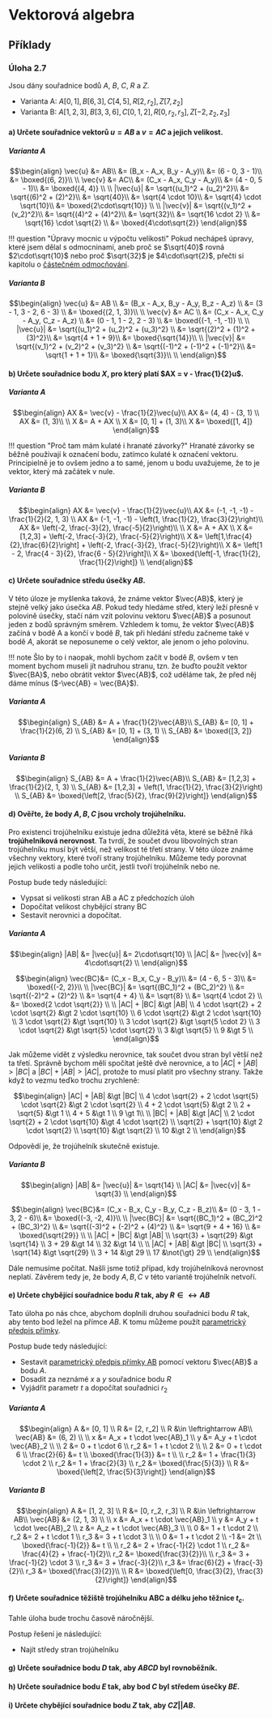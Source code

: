 # Vektorová algebra

## Příklady

### Úloha 2.7
Jsou dány souřadnice bodů $A$, $B$, $C$, $R$ a $Z$.

- Varianta A: $A[0,1], B[6,3], C[4,5], R[2,r_2], Z[7,z_2]$
- Varianta B: $A[1,2,3], B[3,3,6], C[0,1,2], R[0,r_2,r_3], Z[-2,z_2,z_3]$

#### a) Určete souřadnice vektorů $u = AB$ a $v = AC$ a jejich velikost.
##### Varianta A
$$\begin{align}
    \vec{u} &= AB\\
            &= (B_x - A_x, B_y - A_y)\\
            &= (6 - 0, 3 - 1)\\
            &= \boxed{(6, 2)}\\
            \\
    \vec{v} &= AC\\
            &= (C_x - A_x, C_y - A_y)\\
            &= (4 - 0, 5 - 1)\\
            &= \boxed{(4, 4)} \\
            \\
    |\vec{u}|   &= \sqrt{(u_1)^2 + (u_2)^2}\\
                &= \sqrt{(6)^2 + (2)^2}\\
                &= \sqrt{40}\\
                &= \sqrt{4 \cdot 10}\\
                &= \sqrt{4} \cdot \sqrt{10}\\
                &= \boxed{2\cdot\sqrt{10}} \\
                \\
    |\vec{v}|   &= \sqrt{(v_1)^2 + (v_2)^2}\\
                &= \sqrt{(4)^2 + (4)^2}\\
                &= \sqrt{32}\\
                &= \sqrt{16 \cdot 2} \\
                &= \sqrt{16} \cdot \sqrt{2} \\
                &= \boxed{4\cdot\sqrt{2}}
\end{align}$$

!!! question "Úpravy mocnic u výpočtu velikosti"
    Pokud nechápeš úpravy, které jsem dělal s odmocninami, aneb proč se $\sqrt{40}$ rovná $2\cdot\sqrt{10}$ nebo proč $\sqrt{32}$ je $4\cdot\sqrt{2}$, přečti si kapitolu o [částečném odmocňování](../matematika/odmocniny.md#částečné-odmocňování).

##### Varianta B
$$\begin{align}
    \vec{u} &= AB \\
            &= (B_x - A_x, B_y - A_y, B_z - A_z) \\
            &= (3 - 1, 3 - 2, 6 - 3) \\
            &= \boxed{(2, 1, 3)}\\
    \\
    \vec{v} &= AC \\
            &= (C_x - A_x, C_y - A_y, C_z - A_z) \\
            &= (0 - 1, 1 - 2, 2 - 3) \\
            &= \boxed{(-1, -1, -1)} \\
            \\
    |\vec{u}|   &= \sqrt{(u_1)^2 + (u_2)^2 + (u_3)^2} \\
                &= \sqrt{(2)^2 + (1)^2 + (3)^2}\\
                &= \sqrt{4 + 1 + 9}\\
                &= \boxed{\sqrt{14}}\\
                \\
    |\vec{v}|   &= \sqrt{(v_1)^2 + (v_2)^2 + (v_3)^2} \\
                &= \sqrt{(-1)^2 + (-1)^2 + (-1)^2}\\
                &= \sqrt{1 + 1 + 1}\\
                &= \boxed{\sqrt{3}}\\
                \\
\end{align}$$

#### b) Určete souřadnice bodu $X$, pro který platí $AX = v - \frac{1}{2}u$.
##### Varianta A
$$\begin{align}
AX &= \vec{v} - \frac{1}{2}\vec{u}\\
AX &= (4, 4) - (3, 1) \\
AX &= (1, 3)\\
\\
X &= A + AX \\
X &= [0, 1] + (1, 3)\\
X &= \boxed{[1, 4]}
\end{align}$$

!!! question "Proč tam mám kulaté i hranaté závorky?"
    Hranaté závorky se běžně používají k označení bodu, zatímco kulaté k označení vektoru. Principielně je to ovšem jedno a to samé, jenom u bodu uvažujeme, že to je vektor, který má začátek v nule.

##### Varianta B
$$\begin{align}
AX &= \vec{v} - \frac{1}{2}\vec{u}\\
AX &= (-1, -1, -1) - \frac{1}{2}(2, 1, 3) \\
AX &= (-1, -1, -1) -  \left(1, \frac{1}{2}, \frac{3}{2}\right)\\
AX &= \left(-2, \frac{-3}{2}, \frac{-5}{2}\right)\\
\\
X &= A + AX \\
X &= [1,2,3] + \left(-2, \frac{-3}{2}, \frac{-5}{2}\right)\\
X &= \left[1,\frac{4}{2},\frac{6}{2}\right] + \left(-2, \frac{-3}{2}, \frac{-5}{2}\right)\\
X &= \left[1 - 2, \frac{4 - 3}{2}, \frac{6 - 5}{2}\right]\\
X &= \boxed{\left[-1, \frac{1}{2}, \frac{1}{2}\right]} \\
\end{align}$$

#### c) Určete souřadnice středu úsečky $AB$.
V této úloze je myšlenka taková, že známe vektor $\vec{AB}$, který je stejně velký jako úsečka $AB$. Pokud tedy hledáme střed, který leží přesně v polovině úsečky, stačí nám vzít polovinu vektoru $\vec{AB}$ a posunout jeden z bodů správným směrem. Vzhledem k tomu, že vektor $\vec{AB}$ začíná v bodě A a končí v bodě $B$, tak při hledání středu začneme také v bodě $A$, akorát se neposuneme o celý vektor, ale jenom o jeho polovinu.

!!! note
    Šlo by to i naopak, mohli bychom začít v bodě $B$, ovšem v ten moment bychom museli jít nadruhou stranu, tzn. že buďto použít vektor $\vec{BA}$, nebo obrátit vektor $\vec{AB}$, což uděláme tak, že před něj dáme mínus ($-\vec{AB} = \vec{BA}$).

##### Varianta A
$$\begin{align}
S_{AB} &= A + \frac{1}{2}\vec{AB}\\
S_{AB} &= [0, 1] + \frac{1}{2}(6, 2) \\
S_{AB} &= [0, 1] + (3, 1) \\
S_{AB} &= \boxed{[3, 2]}
\end{align}$$

##### Varianta B
$$\begin{align}
S_{AB} &= A + \frac{1}{2}\vec{AB}\\
S_{AB} &= [1,2,3] + \frac{1}{2}(2, 1, 3) \\
S_{AB} &= [1,2,3] + \left(1, \frac{1}{2}, \frac{3}{2}\right) \\
S_{AB} &= \boxed{\left[2, \frac{5}{2}, \frac{9}{2}\right]}
\end{align}$$

#### d) Ověřte, že body $A, B, C$ jsou vrcholy trojúhelníku.
Pro existenci trojúhelníku existuje jedna důležitá věta, které se běžně říká __trojúhelníková nerovnost__. Ta tvrdí, že součet dvou libovolných stran trojúhelníku musí být větší, než velikost té třetí strany. V této úloze známe všechny vektory, které tvoří strany trojúhelníku. Můžeme tedy porovnat jejich velikosti a podle toho určit, jestli tvoří trojúhelník nebo ne.

Postup bude tedy následující:

- Vypsat si velikosti stran AB a AC z předchozích úloh
- Dopočítat velikost chybějící strany BC
- Sestavit nerovnici a dopočítat.

##### Varianta A
$$\begin{align}
|AB| &= |\vec{u}| &= 2\cdot\sqrt{10} \\
|AC| &= |\vec{v}| &= 4\cdot\sqrt{2} \\
\end{align}$$

$$\begin{align}
\vec{BC}&= (C_x - B_x, C_y - B_y)\\
        &= (4 - 6, 5 - 3)\\
        &= \boxed{(-2, 2)}\\
        \\
|\vec{BC}|  &= \sqrt{(BC_1)^2 + (BC_2)^2} \\
            &= \sqrt{(-2)^2 + (2)^2} \\
            &= \sqrt{4 + 4} \\
            &= \sqrt{8} \\
            &= \sqrt{4 \cdot 2} \\
            &= \boxed{2 \cdot \sqrt{2}}
            \\
            \\
        |AC| + |BC| &\gt |AB| \\
    4 \cdot \sqrt{2} + 2 \cdot \sqrt{2} &\gt 2 \cdot \sqrt{10} \\
    6 \cdot \sqrt{2} &\gt 2 \cdot \sqrt{10} \\
    3 \cdot \sqrt{2} &\gt \sqrt{10} \\
    3 \cdot \sqrt{2} &\gt \sqrt{5 \cdot 2} \\
    3 \cdot \sqrt{2} &\gt \sqrt{5} \cdot \sqrt{2} \\
    3 &\gt \sqrt{5} \\
    9 &\gt 5 \\
\end{align}$$

Jak můžeme vidět z výsledku nerovnice, tak součet dvou stran byl větší než ta třetí. Správně bychom měli spočítat ještě dvě nerovnice, a to $|AC| + |AB| > |BC|$ a $|BC| + |AB| > |AC|$, protože to musí platit pro všechny strany. Takže když to vezmu teďko trochu zrychleně:

$$\begin{align}
    |AC| + |AB| &\gt |BC| \\
    4 \cdot \sqrt{2} + 2 \cdot \sqrt{5} \cdot \sqrt{2} &\gt 2 \cdot \sqrt{2} \\
    4 + 2 \cdot \sqrt{5} &\gt 2 \\
    2 + \sqrt{5} &\gt 1 \\
    4 + 5 &\gt 1 \\
    9 \gt 1\\
    \\
    |BC| + |AB| &\gt |AC| \\
    2 \cdot \sqrt{2} + 2 \cdot \sqrt{10} &\gt 4 \cdot \sqrt{2} \\
    \sqrt{2} + \sqrt{10} &\gt 2 \cdot \sqrt{2} \\
    \sqrt{10} &\gt \sqrt{2} \\
    10 &\gt 2 \\
\end{align}$$

Odpovědí je, že trojúhelník skutečně existuje.

##### Varianta B
$$\begin{align}
|AB| &= |\vec{u}| &= \sqrt{14} \\
|AC| &= |\vec{v}| &= \sqrt{3} \\
\end{align}$$

$$\begin{align}
\vec{BC}&= (C_x - B_x, C_y - B_y, C_z - B_z)\\
        &= (0 - 3, 1 - 3, 2 - 6)\\
        &= \boxed{(-3, -2, 4)}\\
        \\
|\vec{BC}|  &= \sqrt{(BC_1)^2 + (BC_2)^2 + (BC_3)^2} \\
            &= \sqrt{(-3)^2 + (-2)^2 + (4)^2} \\
            &= \sqrt{9 + 4 + 16} \\
            &= \boxed{\sqrt{29}} \\
            \\
    |AC| + |BC| &\gt |AB| \\
    \sqrt{3} + \sqrt{29} &\gt \sqrt{14} \\
    3 + 29 &\gt 14 \\
    32 &\gt 14 \\
    \\
    |AC| + |AB| &\gt |BC| \\
    \sqrt{3} + \sqrt{14} &\gt \sqrt{29} \\
    3 + 14 &\gt 29 \\
    17 &\not{\gt} 29 \\
\end{align}$$

Dále nemusíme počítat. Našli jsme totiž případ, kdy trojúhelníková nerovnost neplatí. Závěrem tedy je, že body $A, B, C$ v této variantě trojúhelník netvoří.

#### e) Určete chybějící souřadnice bodu $R$ tak, aby $R \in \leftrightarrow AB$
Tato úloha po nás chce, abychom doplnili druhou souřadnici bodu $R$ tak, aby tento bod ležel na přímce $AB$. K tomu můžeme použít [parametrický předpis přímky](./parametricka_primka.md).

Postup bude tedy následující:

- Sestavit [parametrický předpis přímky AB](./parametricka_primka.md) pomocí vektoru $\vec{AB}$ a bodu $A$.
- Dosadit za neznámé $x$ a $y$ souřadnice bodu $R$
- Vyjádřit parametr $t$ a dopočítat souřadnici $r_2$

##### Varianta A
$$\begin{align}
A &= [0, 1] \\
R &= [2, r_2] \\
R &\in \leftrightarrow AB\\
\vec{AB} &= (6, 2) \\
\\
x &= A_x + t \cdot \vec{AB}_1 \\
y &= A_y + t \cdot \vec{AB}_2 \\
\\
2 &= 0 + t \cdot 6 \\
r_2 &= 1 + t \cdot 2 \\
\\
2 &= 0 + t \cdot 6 \\
\frac{2}{6} &= t \\
\boxed{\frac{1}{3}} &= t \\
\\
r_2 &= 1 + \frac{1}{3} \cdot 2 \\
r_2 &= 1 + \frac{2}{3} \\
r_2 &= \boxed{\frac{5}{3}} \\
R &= \boxed{\left[2, \frac{5}{3}\right]}
\end{align}$$

##### Varianta B
$$\begin{align}
A &= [1, 2, 3] \\
R &= [0, r_2, r_3] \\
R &\in \leftrightarrow AB\\
\vec{AB} &= (2, 1, 3) \\
\\
x &= A_x + t \cdot \vec{AB}_1 \\
y &= A_y + t \cdot \vec{AB}_2 \\
z &= A_z + t \cdot \vec{AB}_3 \\
\\
0 &= 1 + t \cdot 2 \\
r_2 &= 2 + t \cdot 1 \\
r_3 &= 3 + t \cdot 3 \\
\\
0 &= 1 + t \cdot 2 \\
-1 &= 2t \\
\boxed{\frac{-1}{2}} &= t \\
\\
r_2 &= 2 + \frac{-1}{2} \cdot 1 \\
r_2 &= \frac{4}{2} + \frac{-1}{2}\\
r_2 &= \boxed{\frac{3}{2}}\\
\\
r_3 &= 3 + \frac{-1}{2} \cdot 3 \\
r_3 &= 3 + \frac{-3}{2}\\
r_3 &= \frac{6}{2} + \frac{-3}{2}\\
r_3 &= \boxed{\frac{3}{2}}\\
\\
R &= \boxed{\left[0, \frac{3}{2}, \frac{3}{2}\right]}
\end{align}$$

#### f) Určete souřadnice těžiště trojúhelníku ABC a délku jeho těžnice $t_c$.
Tahle úloha bude trochu časově náročnější.

Postup řešení je následující:

- Najít středy stran trojúhelníku


#### g) Určete souřadnice bodu $D$ tak, aby $ABCD$ byl rovnoběžník.
#### h) Určete souřadnice bodu $E$ tak, aby bod $C$ byl středem úsečky $BE$.
#### i) Určete chybějící souřadnice bodu $Z$ tak, aby $CZ || AB$.
